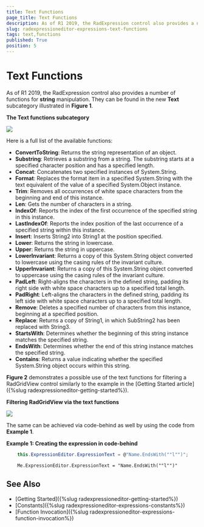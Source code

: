 ```yaml
---
title: Text Functions
page_title: Text Functions
description: As of R1 2019, the RadExpression control also provides a number of functions for string manipulation.
slug: radexpressioneditor-expressions-text-functions
tags: text,functions
published: True
position: 5
---
```


# Text Functions

As of R1 2019, the RadExpression control also provides a number of functions for **string** manipulation. They can be found in the new **Text** subcategory illustrated in **Figure 1**.
 
 __The Text functions subcategory__

![](images/text-functions.png)

Here is a full list of the available functions:

* **ConvertToString**: Returns the string representation of an object.
* **Substring**: Retrieves a substring from a string. The substring starts at a specified character position and has a specified length.
* **Concat**: Concatenates two specified instances of System.String.
* **Format**: Replaces the format item in a specified System.String with the text equivalent of the value of a specified System.Object instance.
* **Trim**: Removes all occurrences of white space characters from the beginning and end of this instance.
* **Len**: Gets the number of characters in a string.
* **IndexOf**: Reports the index of the first occurrence of the specified string in this instance.
* **LastIndexOf**: Reports the index position of the last occurrence of a specified string within this instance.
* **Insert**: Inserts String2 into String1 at the position specified.
* **Lower**: Returns the string in lowercase.
* **Upper**: Returns the string in uppercase.
* **LowerInvariant**: Returns a copy of this System.String object converted to lowercase using the casing rules of the invariant culture.
* **UpperInvariant**: Returns a copy of this System.String object converted to uppercase using the casing rules of the invariant culture.
* **PadLeft**: Right-aligns the characters in the defined string, padding its right side with white space characters up to a specified total length.
* **PadRight**: Left-aligns the characters in the defined string, padding its left side with white space characters up to a specified total length.
* **Remove**: Deletes a specified number of characters from this instance, beginning at a specified position.
* **Replace**: Returns a copy of String1, in which SubString2 has been replaced with String3.
* **StartsWith**: Determines whether the beginning of this string instance matches the specified string.
* **EndsWith**: Determines whether the end of this string instance matches the specified string.
* **Contains**: Returns a value indicating whether the specified System.String object occurs within this string.

**Figure 2** demonstrates a possible use of the text functions for filtering a RadGridView control similarly to the example in the [Getting Started article]({%slug radexpressioneditor-getting-started%}).

__Filtering RadGridView via the text functions__

![](images/text-functions-example1.png)

The same can be achieved via code-behind as well by using the code from **Example 1**.

__Example 1: Creating the expression in code-behind__

```C#
    this.ExpressionEditor.ExpressionText = @"Name.EndsWith(""l"")";
```
```VB.NET
    Me.ExpressionEditor.ExpressionText = "Name.EndsWith(""l"")"
```

## See Also

* [Getting Started]({%slug radexpressioneditor-getting-started%})
* [Constants]({%slug radexpressioneditor-expressions-constants%})
* [Function Invocation]({%slug radexpressioneditor-expressions-function-invocation%})